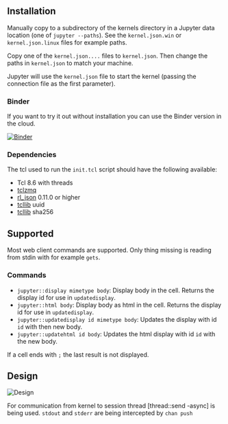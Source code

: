 

## Installation

Manually copy to a subdirectory of the kernels directory in a Jupyter data location (one of `jupyter --paths`). See the `kernel.json.win` or `kernel.json.linux` files for example paths.

Copy one of the `kernel.json....` files to `kernel.json`.
Then change the paths in `kernel.json` to match your machine.

Jupyter will use the `kernel.json` file to start the kernel (passing the connection file as the first parameter).

### Binder

If you want to try it out without installation you can use the Binder version in the cloud.

[![Binder](https://mybinder.org/badge_logo.svg)](https://mybinder.org/v2/gh/mpcjanssen/tcljupyter/master?filepath=examples%2Fexample.ipynb)

### Dependencies

The tcl used to run the `init.tcl` script should have the following available:

- Tcl 8.6 with threads
- [tclzmq](https://github.com/jdc8/tclzmq) 
- [rl_json](https://github.com/RubyLane/rl_json) 0.11.0 or higher
- [tcllib](https://core.tcl-lang.org/tcllib/doc/trunk/embedded/index.md) uuid
- [tcllib](https://core.tcl-lang.org/tcllib/doc/trunk/embedded/index.md) sha256



## Supported

Most web client commands are supported. Only thing missing is reading from stdin with for example `gets`. 

### Commands

   * `jupyter::display mimetype body`: Display body in the cell. Returns the display id for use in `updatedisplay`.
   * `jupyter::html body`: Display body as html in the cell. Returns the display id for use in `updatedisplay`. 
   * `jupyter::updatedisplay id mimetype body`: Updates the display with id `id` with then new body.
   * `jupyter::updatehtml id body`: Updates the html display with id `id` with the new body.


If a cell ends with `;` the last result is not displayed.

## Design

![Design](https://plantuml.mpcjanssen.nl/png/TOx12eCm44Jl-Oh5kpyWfPUSGexnA9H5bnf8rpIR2ltxrYXM3xtEl7bCn9HzxoDoXae7JvmxTYJY9wu01RHJySXOIaoXLFRSRAkEsp4H3WLnxH_6SAOKLyOefHtKzHKiD93e-IB9IjaIkRQ14Na8T7l8NRaMbj0qG3C6XNtsCsPQ9CxiWy5B3FWkzABz9QjKkmDZO5ibabV8Qg2JTLTizVVgfQwtgn8d5le0)

For communication from kernel to session thread [thread::send -async] is being used. `stdout` and `stderr` are being intercepted by `chan push`



